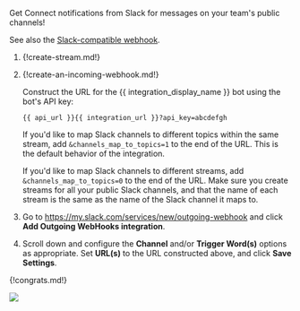 Get Connect notifications from Slack for messages on your team's
public channels!

See also the [Slack-compatible webhook](/integrations/doc/slack_incoming).

1. {!create-stream.md!}

1. {!create-an-incoming-webhook.md!}

    Construct the URL for the {{ integration_display_name }}
    bot using the bot's API key:

    `{{ api_url }}{{ integration_url }}?api_key=abcdefgh`

    If you'd like to map Slack channels to different topics within the
    same stream, add `&channels_map_to_topics=1` to the end of the URL.
    This is the default behavior of the integration.

    If you'd like to map Slack channels to different streams, add
    `&channels_map_to_topics=0` to the end of the URL. Make sure you
    create streams for all your public Slack channels, and that the name
    of each stream is the same as the name of the Slack channel it maps
    to.

1. Go to <https://my.slack.com/services/new/outgoing-webhook>
   and click **Add Outgoing WebHooks integration**.

1. Scroll down and configure the **Channel** and/or **Trigger Word(s)**
   options as appropriate. Set **URL(s)** to the URL constructed above,
   and click **Save Settings**.

{!congrats.md!}

![](/static/images/integrations/slack/001.png)

